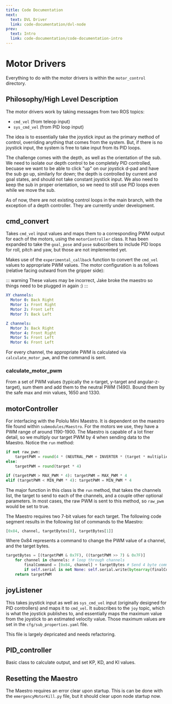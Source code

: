 ```yaml
---
title: Code Documentation
next:
  text: DVL Driver
  link: code-documentation/dvl-node
prev:
  text: Intro
  link: code-documentation/code-documentation-intro
---
```


# Motor Drivers

Everything to do with the motor drivers is within the `motor_control` directory.

## Philosophy/High Level Description

The motor drivers work by taking messages from two ROS topics:

- `cmd_vel` (from teleop input)
- `sys_cmd_vel` (from PID loop input)

The idea is to essentially take the joystick input as the primary method of control, overriding anything that comes from the system. But, if there is no joystick input, the system is free to take input from its PID loops.

The challenge comes with the depth, as well as the orientation of the sub. We need to isolate our depth control to be completely PID controlled, becuase we want to be able to click "up" on our joystick d-pad and have the sub go up, similarly for down; the depth is controlled by current and goal states, and should not take constant joystick input. We also need to keep the sub in proper orientation, so we need to still use PID loops even while we move the sub.

As of now, there are not existing control loops in the main branch, with the exception of a depth controller. They are currently under development.

## cmd_convert

Takes `cmd_vel` input values and maps them to a corresponding PWM output for each of the motors, using the `motorController` class. It has been expanded to take the `goal_pose` and `pose` subscribers to include PID loops for roll, pitch and yaw, but those are not implemented yet.

Makes use of the `experimental_callback` function to convert the `cmd_vel` values to appropriate PWM values. The motor configuration is as follows (relative facing outward from the gripper side):

::: warning
These values may be incorrect, Jake broke the maestro so things need to be plugged in again :)
:::

```yml
XY channels:
  Motor 0: Back Right
  Motor 1: Front Right
  Motor 2: Front Left
  Motor 7: Back Left

Z channels:
  Motor 3: Back Right
  Motor 4: Front Right
  Motor 5: Front Left
  Motor 6: Front Left
```

For every channel, the appropriate PWM is calculated via `calculate_motor_pwm`, and the command is sent.

### calculate_motor_pwm

From a set of PWM values (typically the x-target, y-target and angular-z-target), sum them and add them to the neutral PWM (1490). Bound them by the safe max and min values, 1650 and 1330.

## motorController

For interfacing with the Pololu Mini Maestro. It is dependent on the maestro file found within `submodules/Maestro`. For the motors we use, they have a PWM range of around 1190-1900. The Maestro is capable of a lot finer detail, so we multiply our target PWM by 4 when sending data to the Maestro. Notice the `run` method:

```python
if not raw_pwm:
    targetPWM = round(4 * (NEUTRAL_PWM + INVERTER * (target * multiplier)))
else:
    targetPWM = round(target * 4)

if (targetPWM > MAX_PWM * 4): targetPWM = MAX_PWM * 4
elif (targetPWM < MIN_PWM * 4): targetPWM = MIN_PWM * 4
```

The major function in this class is the `run` method, that takes the channels list, the target to send to each of the channels, and a couple other optional parameters. In most cases, the raw PWM is sent to this method, so `raw_pwm` would be set to true.

The Maestro requires two 7-bit values for each target. The following code segment results in the following list of commands to the Maestro:

```python
[0x84, channel, targetBytes[0], targetBytes[1]]
```

Where 0x84 represents a command to change the PWM value of a channel, and the target bytes.

```python
targetBytes = [(targetPWM & 0x7F), ((targetPWM >> 7) & 0x7F)]
    for channel in channels: # loop through channels
        finalCommand = [0x84, channel] + targetBytes # Send 4 byte command to maestro
        if self.serial is not None: self.serial.write(bytearray(finalCommand))
    return targetPWM
```

## joyListener

This takes joystick input as well as `sys_cmd_vel` input (originally designed for PID controllers) and maps it to `cmd_vel`. It subscribes to the `joy` topic, which is what the joystick publishes to, and essentially maps the maximum value from the joystick to an estimated velocity value. Those maximum values are set in the `cfg/sub_properties.yaml` file.

This file is largely depricated and needs refactoring.

## PID_controller

Basic class to calculate output, and set KP, KD, and KI values.

## Resetting the Maestro

The Maestro requires an error clear upon startup. This is can be done with the `emergencyMotorKill.py` file, but it should clear upon node startup now.
